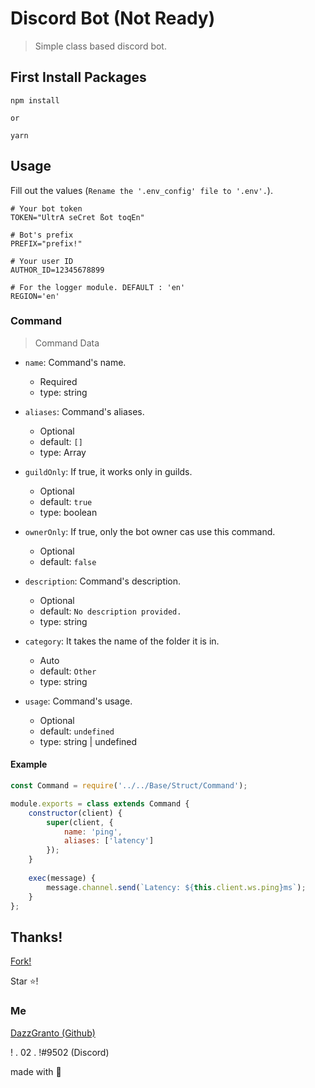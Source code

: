 # Discord Bot (Not Ready)
> Simple class based discord bot.

## First Install Packages
```
npm install

or

yarn
```

## Usage

Fill out the values (`Rename the '.env_config' file to '.env'.`).

```
# Your bot token
TOKEN="UltrA seCret ßot toqEn"

# Bot's prefix
PREFIX="prefix!"

# Your user ID
AUTHOR_ID=12345678899

# For the logger module. DEFAULT : 'en'
REGION='en' 
```

### Command

> Command Data

* `name`: Command's name.
    * Required
    * type: string

* `aliases`: Command's aliases.
    * Optional
    * default: `[]`
    * type: Array<string>


* `guildOnly`: If true, it works only in guilds.
    * Optional
    * default: `true`
    * type: boolean

* `ownerOnly`: If true, only the bot owner cas use this command.
    * Optional
    * default: `false`

* `description`: Command's description.
    * Optional
    * default: `No description provided.`
    * type: string

* `category`: It takes the name of the folder it is in.
    * Auto
    * default: `Other`
    * type: string

* `usage`: Command's usage.
    * Optional
    * default: `undefined`
    * type: string | undefined

#### Example

```js
const Command = require('../../Base/Struct/Command');

module.exports = class extends Command {
	constructor(client) {
		super(client, {
            name: 'ping',
            aliases: ['latency']
        });
	}
    
	exec(message) {
		message.channel.send(`Latency: ${this.client.ws.ping}ms`);
	}
};
```

## Thanks!

[Fork!](https://github.com/DazzGranto/basic-discord-bot/fork)

Star ⭐!

### Me

[DazzGranto (Github)](https://github.com/DazzGranto)

! . 02 . !#9502 (Discord)

made with 💙